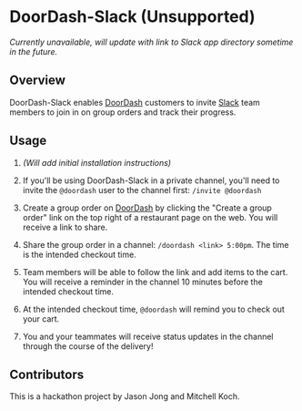 # DoorDash-Slack (Unsupported)

*Currently unavailable, will update with link to Slack app directory sometime in the future.*

## Overview

DoorDash-Slack enables [DoorDash](https://www.doordash.com/) customers to invite [Slack](https://slack.com/) team members to join in on group orders and track their progress.

## Usage

1. *(Will add initial installation instructions)*

2. If you'll be using DoorDash-Slack in a private channel, you'll need to invite the `@doordash` user to the channel first: `/invite @doordash`

3. Create a group order on [DoorDash](https://www.doordash.com/) by clicking the "Create a group order" link on the top right of a restaurant page on the web. You will receive a link to share.

4. Share the group order in a channel: `/doordash <link> 5:00pm`. The time is the intended checkout time.

5. Team members will be able to follow the link and add items to the cart. You will receive a reminder in the channel 10 minutes before the intended checkout time.

6. At the intended checkout time, `@doordash` will remind you to check out your cart.

7. You and your teammates will receive status updates in the channel through the course of the delivery!

## Contributors

This is a hackathon project by Jason Jong and Mitchell Koch.
